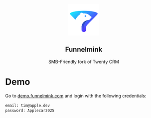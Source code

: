 
<br>
<p align="center">
  <a href="https://www.funnelmink.com">
    <img src="./packages/twenty-front/public/icons/ios/192.png" width="100px" alt="Funnelmink logo" />
  </a>
</p>

<h2 align="center" >Funnelmink</h3>
<p align="center">SMB-Friendly fork of Twenty CRM</p>

# Demo 
Go to <a href="https://demo.funnelmink.com/">demo.funnelmink.com</a> and login with the following credentials:
```
email: tim@apple.dev
password: Applecar2025
```